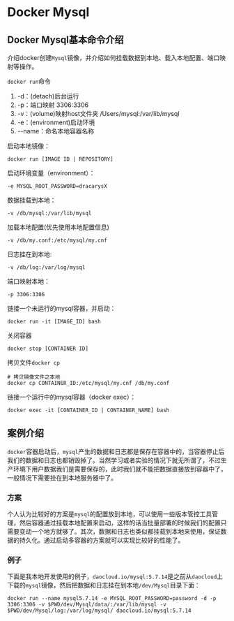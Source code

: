 # Docker Mysql

## Docker Mysql基本命令介绍

介绍docker创建`Mysql`镜像，并介绍如何挂载数据到本地、载入本地配置、端口映射等操作。

`docker run`命令
>
1. -d：(detach)后台运行
2. -p：端口映射 3306:3306
3. -v：(volume)映射host文件夹 /Users/mysql:/var/lib/mysql
4. -e：(environment)启动环境
5. --name：命名本地容器名称

启动本地镜像：

	docker run [IMAGE ID | REPOSITORY]
	
启动环境变量（environment）：

	-e MYSQL_ROOT_PASSWORD=dracarysX

数据挂载到本地：

	-v /db/mysql:/var/lib/mysql
	
加载本地配置(优先使用本地配置信息)

	-v /db/my.conf:/etc/mysql/my.cnf
	
日志挂在到本地:

	-v /db/log:/var/log/mysql
	
端口映射本地：
	
	-p 3306:3306

链接一个未运行的mysql容器，并启动：

	docker run -it [IMAGE_ID] bash
		
关闭容器
	
	docker stop [CONTAINER ID]
	
拷贝文件`docker cp`

	# 拷贝镜像文件之本地
	docker cp CONTAINER_ID:/etc/mysql/my.cnf /db/my.conf
		
链接一个运行中的mysql容器（docker exec）：
	
	docker exec -it [CONTAINER_ID | CONTAINER_NAME] bash
	
## 案例介绍

`docker`容器启动后，`mysql`产生的数据和日志都是保存在容器中的，当容器停止后我们的数据和日志也都销毁掉了。当然学习或者实验的情况下就无所谓了，不过生产环境下用户数据我们是需要保存的，此时我们就不能把数据直接放到容器中了，一般情况下需要挂在到本地服务器中了。

### 方案

个人认为比较好的方案是`mysql`的配置放到本地，可以使用一些版本管控工具管理，然后容器通过挂载本地配置来启动，这样的话当批量部署的时候我们的配置只需要变动一个地方就够了。其次，数据和日志也类似都挂载到本地来使用，保证数据的持久化。通过启动多容器的方案就可以实现比较好的性能了。

### 例子

下面是我本地开发使用的例子，`daocloud.io/mysql:5.7.14`是之前从`daocloud`上下载的`mysql`镜像，然后把数据和日志挂在到本地`/dev/Mysql`目录下面：

	docker run --name mysql5.7.14 -e MYSQL_ROOT_PASSWORD=password -d -p 3306:3306 -v $PWD/dev/Mysql/data/:/var/lib/mysql -v $PWD/dev/Mysql/log:/var/log/mysql/ daocloud.io/mysql:5.7.14
